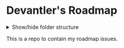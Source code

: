 # Devantler's Roadmap

<details>
  <summary>Show/hide folder structure</summary>

<!-- readme-tree start -->
```
.
└── .github
    └── workflows

2 directories
```
<!-- readme-tree end -->

</details>

This is a repo to contain my roadmap issues.
